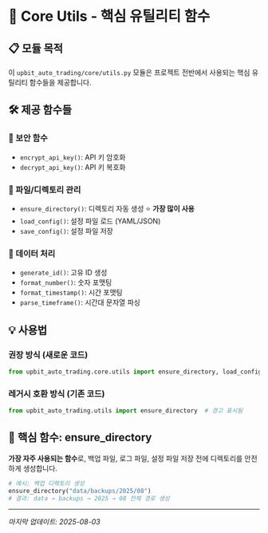 # 🔧 Core Utils - 핵심 유틸리티 함수

## 📋 모듈 목적

이 `upbit_auto_trading/core/utils.py` 모듈은 프로젝트 전반에서 사용되는 핵심 유틸리티 함수들을 제공합니다.

## 🛠️ 제공 함수들

### 🔐 보안 함수
- `encrypt_api_key()`: API 키 암호화
- `decrypt_api_key()`: API 키 복호화

### 📁 파일/디렉토리 관리
- `ensure_directory()`: 디렉토리 자동 생성 ⭐ **가장 많이 사용**
- `load_config()`: 설정 파일 로드 (YAML/JSON)
- `save_config()`: 설정 파일 저장

### 🔢 데이터 처리
- `generate_id()`: 고유 ID 생성
- `format_number()`: 숫자 포맷팅
- `format_timestamp()`: 시간 포맷팅
- `parse_timeframe()`: 시간대 문자열 파싱

## 💡 사용법

### 권장 방식 (새로운 코드)
```python
from upbit_auto_trading.core.utils import ensure_directory, load_config
```

### 레거시 호환 방식 (기존 코드)
```python
from upbit_auto_trading.utils import ensure_directory  # 경고 표시됨
```

## 🎯 핵심 함수: ensure_directory

**가장 자주 사용되는 함수**로, 백업 파일, 로그 파일, 설정 파일 저장 전에 디렉토리를 안전하게 생성합니다.

```python
# 예시: 백업 디렉토리 생성
ensure_directory("data/backups/2025/08")
# 결과: data → backups → 2025 → 08 전체 경로 생성
```

---

*마지막 업데이트: 2025-08-03*
